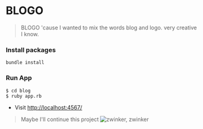 # BLOGO

> BLOGO 'cause I wanted to mix the words blog and logo.
>very creative I know.

### Install packages
``bundle install``

### Run App
````
$ cd blog
$ ruby app.rb
````
* Visit [http://localhost:4567/](http://localhost:4567/) 

> Maybe I'll continue this project 
![zwinker, zwinker](https://media1.tenor.com/images/577a9ad302abf8f6d5ce136de7e844b7/tenor.gif?itemid=11974641)